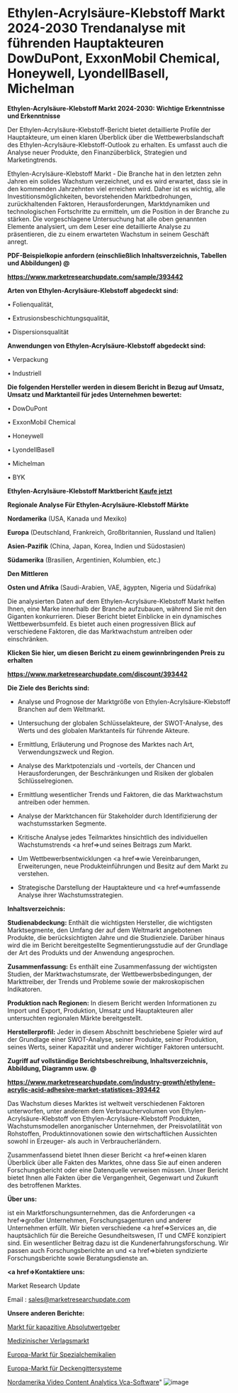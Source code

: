 # Ethylen-Acrylsäure-Klebstoff Markt 2024-2030 Trendanalyse mit führenden Hauptakteuren DowDuPont, ExxonMobil Chemical, Honeywell, LyondellBasell, Michelman

<strong>Ethylen-Acrylsäure-Klebstoff Markt 2024-2030: Wichtige Erkenntnisse und Erkenntnisse</strong>

Der Ethylen-Acrylsäure-Klebstoff-Bericht bietet detaillierte Profile der Hauptakteure, um einen klaren Überblick über die Wettbewerbslandschaft des Ethylen-Acrylsäure-Klebstoff-Outlook zu erhalten. Es umfasst auch die Analyse neuer Produkte, den Finanzüberblick, Strategien und Marketingtrends.

Ethylen-Acrylsäure-Klebstoff Markt - Die Branche hat in den letzten zehn Jahren ein solides Wachstum verzeichnet, und es wird erwartet, dass sie in den kommenden Jahrzehnten viel erreichen wird. Daher ist es wichtig, alle Investitionsmöglichkeiten, bevorstehenden Marktbedrohungen, zurückhaltenden Faktoren, Herausforderungen, Marktdynamiken und technologischen Fortschritte zu ermitteln, um die Position in der Branche zu stärken. Die vorgeschlagene Untersuchung hat alle oben genannten Elemente analysiert, um dem Leser eine detaillierte Analyse zu präsentieren, die zu einem erwarteten Wachstum in seinem Geschäft anregt.



<strong><b>PDF-Beispielkopie anfordern (einschließlich Inhaltsverzeichnis, Tabellen und Abbildungen) @ </b></strong>

<strong><a href=https://www.marketresearchupdate.com/sample/393442>

<strong>https://www.marketresearchupdate.com/sample/393442</u></a></strong></strong>



<strong>Arten von Ethylen-Acrylsäure-Klebstoff abgedeckt sind:</strong>

• Folienqualität,

• Extrusionsbeschichtungsqualität,

• Dispersionsqualität



<strong>Anwendungen von Ethylen-Acrylsäure-Klebstoff abgedeckt sind:</strong>

• Verpackung

• Industriell



<strong>Die folgenden Hersteller werden in diesem Bericht in Bezug auf Umsatz, Umsatz und Marktanteil für jedes Unternehmen bewertet:</strong>

• DowDuPont

• ExxonMobil Chemical

• Honeywell

• LyondellBasell

• Michelman

• BYK



<strong>Ethylen-Acrylsäure-Klebstoff Marktbericht <a href=https://www.marketresearchupdate.com/buynow/393442>Kaufe jetzt</a></strong>



<strong>Regionale Analyse Für Ethylen-Acrylsäure-Klebstoff Märkte</strong>



<strong>Nordamerika</strong> (USA, Kanada und Mexiko)



<strong>Europa</strong> (Deutschland, Frankreich, Großbritannien, Russland und Italien)



<strong>Asien-Pazifik</strong> (China, Japan, Korea, Indien und Südostasien)



<strong>Südamerika</strong> (Brasilien, Argentinien, Kolumbien, etc.)



<strong>Den Mittleren</strong> 

<strong>Osten und Afrika</strong> (Saudi-Arabien, VAE, ägypten, Nigeria und Südafrika)

Die analysierten Daten auf dem Ethylen-Acrylsäure-Klebstoff Markt helfen Ihnen, eine Marke innerhalb der Branche aufzubauen, während Sie mit den Giganten konkurrieren. Dieser Bericht bietet Einblicke in ein dynamisches Wettbewerbsumfeld. Es bietet auch einen progressiven Blick auf verschiedene Faktoren, die das Marktwachstum antreiben oder einschränken.



<strong>Klicken Sie hier, um diesen Bericht zu einem gewinnbringenden Preis zu erhalten
</strong>

<strong><a href=https://www.marketresearchupdate.com/discount/393442>https://www.marketresearchupdate.com/discount/393442</b></u></strong></a>



<strong>Die Ziele des Berichts sind:</strong>

- Analyse und Prognose der Marktgröße von Ethylen-Acrylsäure-Klebstoff Branchen auf dem Weltmarkt.

- Untersuchung der globalen Schlüsselakteure, der SWOT-Analyse, des Werts und des globalen Marktanteils für führende Akteure.

- Ermittlung, Erläuterung und Prognose des Marktes nach Art, Verwendungszweck und Region.

- Analyse des Marktpotenzials und -vorteils, der Chancen und Herausforderungen, der Beschränkungen und Risiken der globalen Schlüsselregionen.

- Ermittlung wesentlicher Trends und Faktoren, die das Marktwachstum antreiben oder hemmen.

- Analyse der Marktchancen für Stakeholder durch Identifizierung der wachstumsstarken Segmente.

- Kritische Analyse jedes Teilmarktes hinsichtlich des individuellen Wachstumstrends <a href=>und</a> seines Beitrags zum Markt.

- Um Wettbewerbsentwicklungen <a href=>wie</a> Vereinbarungen, Erweiterungen, neue Produkteinführungen und Besitz auf dem Markt zu verstehen.

- Strategische Darstellung der Hauptakteure und <a href=>umfas</a>sende Analyse ihrer Wachstumsstrategien.



<strong>Inhaltsverzeichnis:</strong>



<strong>Studienabdeckung:</strong> Enthält die wichtigsten Hersteller, die wichtigsten Marktsegmente, den Umfang der auf dem Weltmarkt angebotenen Produkte, die berücksichtigten Jahre und die Studienziele. Darüber hinaus wird die im Bericht bereitgestellte Segmentierungsstudie auf der Grundlage der Art des Produkts und der Anwendung angesprochen.



<strong>Zusammenfassung:</strong> Es enthält eine Zusammenfassung der wichtigsten Studien, der Marktwachstumsrate, der Wettbewerbsbedingungen, der Markttreiber, der Trends und Probleme sowie der makroskopischen Indikatoren.



<strong>Produktion nach Regionen:</strong> In diesem Bericht werden Informationen zu Import und Export, Produktion, Umsatz und Hauptakteuren aller untersuchten regionalen Märkte bereitgestellt.



<strong>Herstellerprofil:</strong> Jeder in diesem Abschnitt beschriebene Spieler wird auf der Grundlage einer SWOT-Analyse, seiner Produkte, seiner Produktion, seines Werts, seiner Kapazität und anderer wichtiger Faktoren untersucht.



<strong><b>Zugriff auf vollständige Berichtsbeschreibung, Inhaltsverzeichnis, Abbildung, Diagramm usw. @ </b></strong>

<strong><a href=https://www.marketresearchupdate.com/industry-growth/ethylene-acrylic-acid-adhesive-market-statistices-393442>https://www.marketresearchupdate.com/industry-growth/ethylene-acrylic-acid-adhesive-market-statistices-393442</a></strong>

Das Wachstum dieses Marktes ist weltweit verschiedenen Faktoren unterworfen, unter anderem dem Verbrauchervolumen von Ethylen-Acrylsäure-Klebstoff von Ethylen-Acrylsäure-Klebstoff Produkten, Wachstumsmodellen anorganischer Unternehmen, der Preisvolatilität von Rohstoffen, Produktinnovationen sowie den wirtschaftlichen Aussichten sowohl in Erzeuger- als auch in Verbraucherländern.

Zusammenfassend bietet Ihnen dieser Bericht <a href=>einen</a> klaren Überblick über alle Fakten des Marktes, ohne dass Sie auf einen anderen Forschungsbericht oder eine Datenquelle verweisen müssen. Unser Bericht bietet Ihnen alle Fakten über die Vergangenheit, Gegenwart und Zukunft des betroffenen Marktes.



<strong>Über uns:</strong>

 ist ein Marktforschungsunternehmen, das die Anforderungen <a href=>großer</a> Unternehmen, Forschungsagenturen und anderer Unternehmen erfüllt. Wir bieten verschiedene <a href=>Services</a> an, die hauptsächlich für die Bereiche Gesundheitswesen, IT und CMFE konzipiert sind. Ein wesentlicher Beitrag dazu ist die Kundenerfahrungsforschung. Wir passen auch Forschungsberichte an und <a href=>bieten</a> syndizierte Forschungsberichte sowie Beratungsdienste an.



<strong><a href=>Kontaktiere uns:</a></strong>

Market Research Update

Email : sales@marketresearchupdate.com



<strong>Unsere anderen Berichte:</strong>

<a href=https://www.linkedin.com/pulse/capacitive-absolute-encoders-market-size-share-trend-2023-2029>Markt für kapazitive Absolutwertgeber</a>

<a href=https://www.linkedin.com/pulse/medical-publishing-market-outlooks>Medizinischer Verlagsmarkt</a>

<a href=https://www.linkedin.com/pulse/europe-specialty-chemicals-market-size-new-industry>Europa-Markt für Spezialchemikalien</a>

<a href=https://www.linkedin.com/pulse/europe-ceiling-grid-system-market-2023-data>Europa-Markt für Deckengittersysteme</a>

<a href=https://www.linkedin.com/pulse/north-america-video-content-analytics-vca-software>Nordamerika Video Content Analytics Vca-Software</a>"
![image](https://github.com/meghapanth/markettrends/assets/163847665/aa72f523-0b50-4580-a39b-517cb3826c44)
